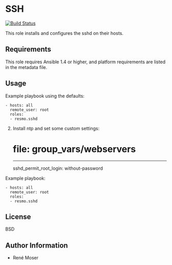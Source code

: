 SSH
===

[![Build Status](https://travis-ci.org/resmo/ansible-role-sshd.png?branch=master)](https://travis-ci.org/resmo/ansible-role-sshd)

This role installs and configures the sshd on their hosts.


Requirements
------------

This role requires Ansible 1.4 or higher, and platform requirements are listed
in the metadata file.


Usage
-----

Example playbook using the defaults:

    - hosts: all
      remote_user: root
      roles:
      - resmo.sshd


2) Install ntp and set some custom settings:

    # file: group_vars/webservers
    ---
    sshd_permit_root_login: without-password

Example playbook:

    - hosts: all
      remote_user: root
      roles:
      - resmo.sshd


License
-------

BSD


Author Information
------------------

- René Moser
